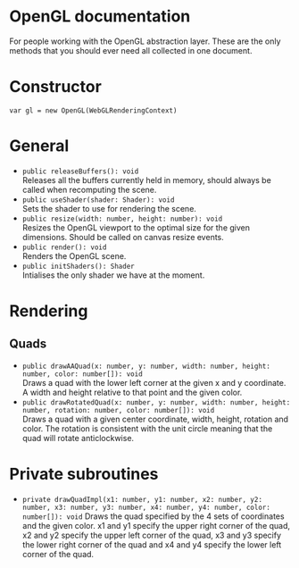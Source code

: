 # OpenGL documentation
For people working with the OpenGL abstraction layer. These are the only methods that you should ever need all collected in one document.

# Constructor
`var gl = new OpenGL(WebGLRenderingContext)`

# General
- `public releaseBuffers(): void`    
Releases all the buffers currently held in memory, should always be called when recomputing the scene.
- `public useShader(shader: Shader): void`    
Sets the shader to use for rendering the scene.
- `public resize(width: number, height: number): void`    
Resizes the OpenGL viewport to the optimal size for the given dimensions. Should be called on canvas resize events.
- `public render(): void`    
Renders the OpenGL scene.
- `public initShaders(): Shader`    
Intialises the only shader we have at the moment.

# Rendering

## Quads
- `public drawAAQuad(x: number, y: number, width: number, height: number, color: number[]): void`    
Draws a quad with the lower left corner at the given x and y coordinate. A width and height relative to that point and the given color.
- `public drawRotatedQuad(x: number, y: number, width: number, height: number, rotation: number, color: number[]): void`    
Draws a quad with a given center coordinate, width, height, rotation and color. The rotation is consistent with the unit circle meaning that the quad will rotate anticlockwise.


# Private subroutines

-  `private drawQuadImpl(x1: number, y1: number, x2: number, y2: number, x3: number, y3: number, x4: number, y4: number, color: number[]): void`
Draws the quad specified by the 4 sets of coordinates and the given color. x1 and y1 specify the upper right corner of the quad, x2 and y2 specify the upper left corner of the quad, x3 and y3 specify the lower right corner of the quad and x4 and y4 specify the lower left corner of the quad.

